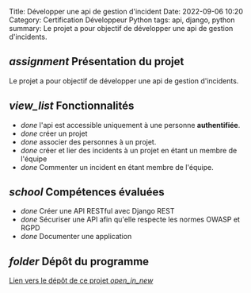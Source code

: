 Title: Développer une api de gestion d'incident
Date: 2022-09-06 10:20
Category: Certification Développeur Python
tags: api, django, python
summary: Le projet a pour objectif de développer une api de gestion d'incidents. 

## <i class="medium material-icons">assignment</i> Présentation du projet

Le projet a pour objectif de développer une api de gestion d'incidents. 

## <i class="medium material-icons">view_list</i> Fonctionnalités

- <i class="tiny material-icons">done</i> l'api est accessible uniquement à une personne **authentifiée**.
- <i class="tiny material-icons">done</i> créer un projet
- <i class="tiny material-icons">done</i> associer des personnes à un projet.
- <i class="tiny material-icons">done</i> créer et lier des incidents à un projet en étant un membre de l'équipe
- <i class="tiny material-icons">done</i> Commenter un incident en étant membre de l'équipe.


## <i class="medium material-icons">school</i> Compétences évaluées

- <i class="tiny material-icons">done</i> Créer une API RESTful avec Django REST
- <i class="tiny material-icons">done</i> Sécuriser une API afin qu'elle respecte les normes OWASP et RGPD
- <i class="tiny material-icons">done</i> Documenter une application

## <i class="medium material-icons">folder</i> Dépôt du programme
[Lien vers le dépôt de ce projet  <i class="tiny material-icons">open_in_new</i>](https://github.com/DelphinePythonique/projet10)

